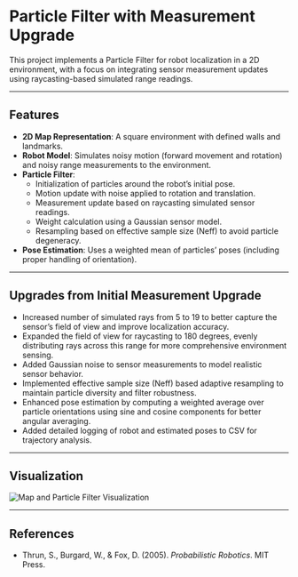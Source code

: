 # Particle Filter with Measurement Upgrade

This project implements a Particle Filter for robot localization in a 2D environment, with a focus on integrating sensor measurement updates using raycasting-based simulated range readings.

---

## Features

- **2D Map Representation**: A square environment with defined walls and landmarks.
- **Robot Model**: Simulates noisy motion (forward movement and rotation) and noisy range measurements to the environment.
- **Particle Filter**: 
  - Initialization of particles around the robot’s initial pose.
  - Motion update with noise applied to rotation and translation.
  - Measurement update based on raycasting simulated sensor readings.
  - Weight calculation using a Gaussian sensor model.
  - Resampling based on effective sample size (Neff) to avoid particle degeneracy.
- **Pose Estimation**: Uses a weighted mean of particles’ poses (including proper handling of orientation).

---

## Upgrades from Initial Measurement Upgrade

- Increased number of simulated rays from 5 to 19 to better capture the sensor’s field of view and improve localization accuracy.
- Expanded the field of view for raycasting to 180 degrees, evenly distributing rays across this range for more comprehensive environment sensing.
- Added Gaussian noise to sensor measurements to model realistic sensor behavior.
- Implemented effective sample size (Neff) based adaptive resampling to maintain particle diversity and filter robustness.
- Enhanced pose estimation by computing a weighted average over particle orientations using sine and cosine components for better angular averaging.
- Added detailed logging of robot and estimated poses to CSV for trajectory analysis.

---

## Visualization

![Map and Particle Filter Visualization](https://github.com/user-attachments/assets/f7600577-82e5-483a-8fd1-947b36043dec)

---

## References

- Thrun, S., Burgard, W., & Fox, D. (2005). *Probabilistic Robotics*. MIT Press.
